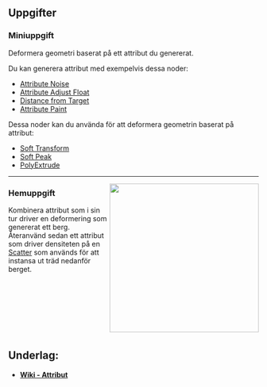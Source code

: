 ## Uppgifter


### Miniuppgift

Deformera geometri baserat på ett attribut du genererat.

Du kan generera attribut med exempelvis dessa noder:
* [Attribute Noise](https://www.sidefx.com/docs/houdini/nodes/sop/attribnoise.html)
* [Attribute Adjust Float](https://www.sidefx.com/docs/houdini/nodes/sop/attribadjustfloat.html)
* [Distance from Target](https://www.sidefx.com/docs/houdini/nodes/sop/distancefromtarget.html)
* [Attribute Paint](https://www.sidefx.com/docs/houdini/nodes/sop/attribpaint.html)

Dessa noder kan du använda för att deformera geometrin baserat på attribut:
* [Soft Transform](https://www.sidefx.com/docs/houdini/nodes/sop/softxform.html)
* [Soft Peak](https://www.sidefx.com/docs/houdini/nodes/sop/softpeak.html)
* [PolyExtrude](https://www.sidefx.com/docs/houdini/nodes/sop/polyextrude)

___

<img src="https://github.com/user-attachments/assets/032266d9-a09e-4fb8-a617-cea6fda5c922" align="right" width="300">


### Hemuppgift

Kombinera attribut som i sin tur driver en deformering som genererat ett berg. Återanvänd sedan ett attribut som driver densiteten på en [Scatter](https://www.sidefx.com/docs/houdini/nodes/sop/scatter.html) som används för att instansa ut träd nedanför berget.

&nbsp;

&nbsp;

&nbsp;

&nbsp;

## Underlag:
- [**Wiki - Attribut**](https://github.com/Studio-Konkret/Technical-Direction/wiki/Attribut)

